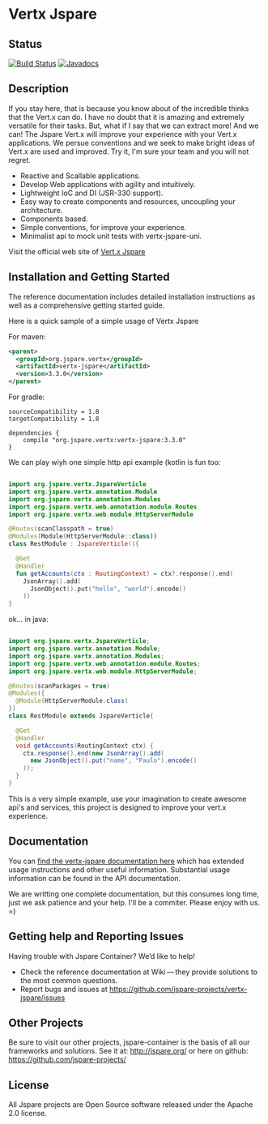 # Vertx Jspare

## Status

[![Build Status](https://travis-ci.org/jspare-projects/vertx-jspare.svg?branch=master)](https://travis-ci.org/jspare-projects/vertx-jspare)
[![Javadocs](http://www.javadoc.io/badge/org.jspare.vertx/vertx-jspare.svg)](http://www.javadoc.io/doc/org.jspare.vertx/vertx-jspare)

## Description

If you stay here, that is because you know about of the incredible thinks that the Vert.x can do. I have no doubt that it is amazing and extremely versatile for their tasks. But, what if I say that we can extract more! And we can! The Jspare Vert.x will improve your experience with your Vert.x applications. We persue conventions and we seek to make bright ideas of Vert.x are used and improved. Try it, I'm sure your team and you will not regret.

* Reactive and Scallable applications.
* Develop Web applications with agility and intuitively.
* Lightweight IoC and DI (JSR-330 support).
* Easy way to create components and resources, uncoupling your architecture.
* Components based.
* Simple conventions, for improve your experience.
* Minimalist api to mock unit tests with vertx-jspare-uni. 

Visit the official web site of [Vert.x Jspare](http://vertx.jspare.org)

## Installation and Getting Started

The reference documentation includes detailed installation instructions as well as a comprehensive getting started guide.

Here is a quick sample of a simple usage of Vertx Jspare

For maven:

```xml
<parent>
  <groupId>org.jspare.vertx</groupId>
  <artifactId>vertx-jspare</artifactId>
  <version>3.3.0</version>
</parent>
```

For gradle:

```
sourceCompatibility = 1.8
targetCompatibility = 1.8

dependencies {
    compile "org.jspare.vertx:vertx-jspare:3.3.0"
}
```

We can play wiyh one simple http api example (kotlin is fun too:

```kotlin

import org.jspare.vertx.JspareVerticle
import org.jspare.vertx.annotation.Module
import org.jspare.vertx.annotation.Modules
import org.jspare.vertx.web.annotation.module.Routes
import org.jspare.vertx.web.module.HttpServerModule

@Routes(scanClasspath = true)
@Modules(Module(HttpServerModule::class))
class RestModule : JspareVerticle(){

  @Get
  @Handler
  fun getAccounts(ctx : RoutingContext) = ctx?.response().end(
    JsonArray().add(
      JsonObject().put("hello", "world").encode()
    ))   
}

```

ok... in java:

```java

import org.jspare.vertx.JspareVerticle;
import org.jspare.vertx.annotation.Module;
import org.jspare.vertx.annotation.Modules;
import org.jspare.vertx.web.annotation.module.Routes;
import org.jspare.vertx.web.module.HttpServerModule;

@Routes(scanPackages = true)
@Modules({
  @Module(HttpServerModule.class)
})
class RestModule extends JspareVerticle{

  @Get
  @Handler
  void getAccounts(RoutingContext ctx) {
    ctx.response().end(new JsonArray().add(
      new JsonObject().put("name", "Paulo").encode()
    ));
  } 
}

```

This is a very simple example, use your imagination to create awesome api's and services, this project is designed to improve your vert.x experience.

## Documentation

You can [find the vertx-jspare documentation here](https://github.com/jspare-projects/vertx-jspare/wiki) which has extended usage instructions and other useful information. Substantial usage information can be found in the API documentation.

We are writting one complete documentation, but this consumes long time, just we ask patience and your help. I'll be a commiter. Please enjoy with us. =)


## Getting help and Reporting Issues

Having trouble with Jspare Container? We’d like to help!

* Check the reference documentation at Wiki — they provide solutions to the most common questions.
* Report bugs and issues at https://github.com/jspare-projects/vertx-jspare/issues

## Other Projects

Be sure to visit our other projects, jspare-container is the basis of all our frameworks and solutions. See it at: http://jspare.org/ or here on github: https://github.com/jspare-projects/

## License

All Jspare projects are Open Source software released under the Apache 2.0 license.

